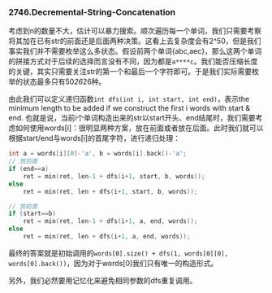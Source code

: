 ### 2746.Decremental-String-Concatenation

考虑到n的数量不大，估计可以暴力搜索。顺次遍历每一个单词，我们只需要考察将其加在已有str的前面还是后面两种决策。这看上去复杂度会有2^50，但是我们事实我们并不需要枚举这么多状态。假设前两个单词{abc,aec}，那么这两个单词的拼接方式对于后续的选择而言没有不同，因为都是`a****c`。我们能否压缩长度的关键，其实只需要关注str的第一个和最后一个字符即可。于是我们实际需要枚举的状态最多只有50*26*26种。

由此我们可以定义递归函数`int dfs(int i, int start, int end)`，表示the minimum length to be added if we construct the first i words with start & end. 也就是说，当前i个单词构造出来的str以start开头、end结尾时，我们需要考虑如何使用words[i]：很明显两种方案，放在前面或者放在后面。此时我们就可以根据start/end与words[i]的首尾字符，进行递归处理：
```cpp
int a = words[i][0]-'a', b = words[i].back()-'a';
// 放后面
if (end==a)
    ret = min(ret, len-1 + dfs(i+1, start, b, words));
else
    ret = min(ret, len + dfs(i+1, start, b, words));

// 放前面
if (start==b)
    ret = min(ret, len-1 + dfs(i+1, a, end, words));
else
    ret = min(ret, len + dfs(i+1, a, end, words));
```
最终的答案就是初始调用的`words[0].size() + dfs(1, words[0][0], words[0].back())`，因为对于words[0]我们只有唯一的构造形式。

另外，我们必然要用记忆化来避免相同参数的dfs重复调用。
